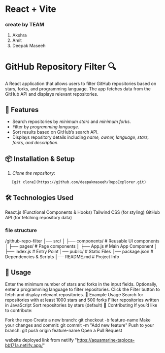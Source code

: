 # React + Vite

### create by TEAM
1. Akshra 
2. Amit
3. Deepak Maseeh

# GitHub Repository Filter 🔍

A React application that allows users to filter GitHub repositories based on stars, forks, and programming language. The app fetches data from the GitHub API and displays relevant repositories.

## 🚀 Features
- Search repositories by *minimum stars* and *minimum forks*.
- Filter by *programming language*.
- Sort results based on GitHub’s search API.
- Displays repository details including *name, owner, language, stars, forks, and description*.

## 📦 Installation & Setup
1. *Clone the repository*:

```
   [git clone](https://github.com/deepakmaseeh/RepoExplorer.git)  
```

## 🛠 Technologies Used
React.js (Functional Components & Hooks)
Tailwind CSS (for styling)
GitHub API (for fetching repository data)
### file structure
/github-repo-filter
│── src/
│   ├── components/       # Reusable UI components
│   ├── pages/            # Page components
│   ├── App.js            # Main App Component
│   ├── index.js          # Entry Point
│── public/               # Static Files
│── package.json          # Dependencies & Scripts
│── README.md             # Project Info

## 📝 Usage
Enter the minimum number of stars and forks in the input fields.
Optionally, enter a programming language to filter repositories.
Click the Filter button to fetch and display relevant repositories.
🎯 Example Usage
Search for repositories with at least 1000 stars and 500 forks
Filter repositories written in JavaScript
Sort repositories by stars (default)
🤝 Contributing
If you’d like to contribute:

Fork the repo
Create a new branch: git checkout -b feature-name
Make your changes and commit: git commit -m "Add new feature"
Push to your branch: git push origin feature-name
Open a Pull Request

website deployed link from netlify
"https://aquamarine-tapioca-bb171a.netlify.app/"
